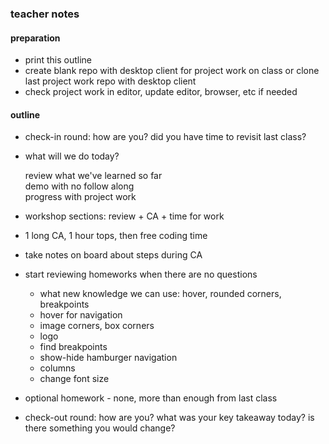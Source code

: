 ### teacher notes

#### preparation

- print this outline
- create blank repo with desktop client for project work on class or clone last project work repo with desktop client
- check project work in editor, update editor, browser, etc if needed

#### outline

- check-in round: how are you? did you have time to revisit last class?
- what will we do today?

  review what we've learned so far   
  demo with no follow along   
  progress with project work

- workshop sections: review + CA + time for work
- 1 long CA, 1 hour tops, then free coding time
- take notes on board about steps during CA
- start reviewing homeworks when there are no questions

  - what new knowledge we can use: hover, rounded corners, breakpoints
  - hover for navigation
  - image corners, box corners
  - logo
  - find breakpoints
  - show-hide hamburger navigation
  - columns
  - change font size

- optional homework - none, more than enough from last class
- check-out round: how are you? what was your key takeaway today? is there something you would change?
